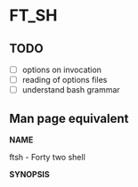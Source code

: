 # FT_SH

## TODO

- [ ] options on invocation
- [ ] reading of options files
- [ ] understand bash grammar

## Man page equivalent

__NAME__

ftsh - Forty two shell

__SYNOPSIS__
